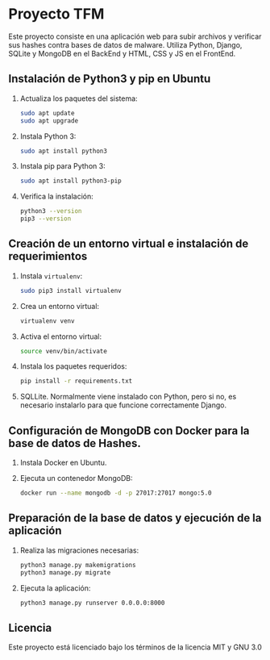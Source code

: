 # Proyecto TFM

Este proyecto consiste en una aplicación web para subir archivos y verificar sus hashes contra bases de datos de malware. Utiliza Python, Django, SQLite y MongoDB en el BackEnd y HTML, CSS y JS en el FrontEnd.

## Instalación de Python3 y pip en Ubuntu

1. Actualiza los paquetes del sistema:
    ```bash
    sudo apt update
    sudo apt upgrade
    ```

2. Instala Python 3:
    ```bash
    sudo apt install python3
    ```

3. Instala pip para Python 3:
    ```bash
    sudo apt install python3-pip
    ```

4. Verifica la instalación:
    ```bash
    python3 --version
    pip3 --version
    ```

## Creación de un entorno virtual e instalación de requerimientos

1. Instala `virtualenv`:
    ```bash
    sudo pip3 install virtualenv
    ```

2. Crea un entorno virtual:
    ```bash
    virtualenv venv
    ```

3. Activa el entorno virtual:
    ```bash
    source venv/bin/activate
    ```

4. Instala los paquetes requeridos:
    ```bash
    pip install -r requirements.txt
    ```

5. SQLLite. Normalmente viene instalado con Python, pero si no, es necesario instalarlo para que funcione correctamente Django.

## Configuración de MongoDB con Docker para la base de datos de Hashes.

1. Instala Docker en Ubuntu.

2. Ejecuta un contenedor MongoDB:
    ```bash
    docker run --name mongodb -d -p 27017:27017 mongo:5.0
    ```

## Preparación de la base de datos y ejecución de la aplicación

1. Realiza las migraciones necesarias:
    ```bash
    python3 manage.py makemigrations
    python3 manage.py migrate
    ```

2. Ejecuta la aplicación:
    ```bash
    python3 manage.py runserver 0.0.0.0:8000
    ```

## Licencia

Este proyecto está licenciado bajo los términos de la licencia MIT y GNU 3.0
